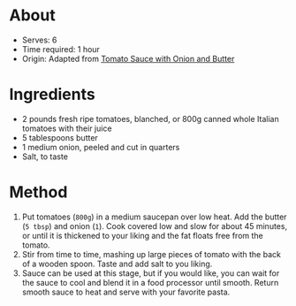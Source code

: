 # About
* Serves: 6
* Time required: 1 hour
* Origin: Adapted from [Tomato Sauce with Onion and Butter](https://cooking.nytimes.com/recipes/1015375-tomato-sauce-with-onion-and-butter)

# Ingredients
* 2 pounds fresh ripe tomatoes, blanched, or 800g canned whole Italian tomatoes with their juice
* 5 tablespoons butter
* 1 medium onion, peeled and cut in quarters
* Salt, to taste

# Method
1. Put tomatoes (`800g`) in a medium saucepan over low heat. Add the butter (`5 tbsp`) and onion (`1`). Cook covered low and slow for about 45 minutes, or until it is thickened to your liking and the fat floats free from the tomato.
1. Stir from time to time, mashing up large pieces of tomato with the back of a wooden spoon. Taste and add salt to you liking.
1. Sauce can be used at this stage, but if you would like, you can wait for the sauce to cool and blend it in a food processor until smooth. Return smooth sauce to heat and serve with your favorite pasta.
